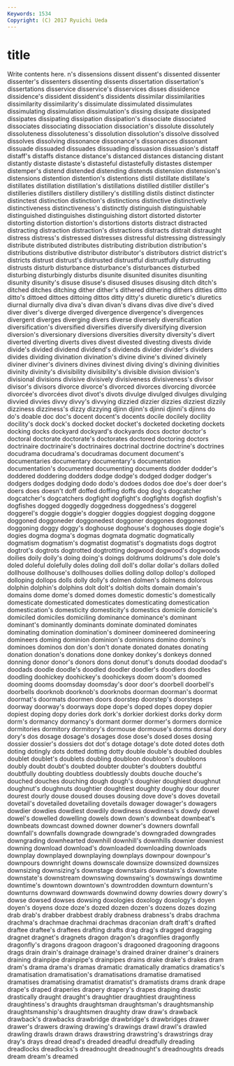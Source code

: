 ```yaml
---
Keywords: 1534 
Copyright: (C) 2017 Ryuichi Ueda
---
```


# title

Write contents here.
n's dissensions dissent
dissent's dissented dissenter dissenter's dissenters dissenting dissents dissertation dissertation's dissertations
disservice disservice's disservices disses dissidence dissidence's dissident dissident's dissidents dissimilar
dissimilarities dissimilarity dissimilarity's dissimulate dissimulated dissimulates dissimulating dissimulation dissimulation's dissing
dissipate dissipated dissipates dissipating dissipation dissipation's dissociate dissociated dissociates dissociating
dissociation dissociation's dissolute dissolutely dissoluteness dissoluteness's dissolution dissolution's dissolve dissolved
dissolves dissolving dissonance dissonance's dissonances dissonant dissuade dissuaded dissuades dissuading
dissuasion dissuasion's distaff distaff's distaffs distance distance's distanced distances distancing
distant distantly distaste distaste's distasteful distastefully distastes distemper distemper's distend
distended distending distends distension distension's distensions distention distention's distentions distil
distillate distillate's distillates distillation distillation's distillations distilled distiller distiller's distilleries
distillers distillery distillery's distilling distils distinct distincter distinctest distinction distinction's
distinctions distinctive distinctively distinctiveness distinctiveness's distinctly distinguish distinguishable distinguished distinguishes
distinguishing distort distorted distorter distorting distortion distortion's distortions distorts distract
distracted distracting distraction distraction's distractions distracts distrait distraught distress distress's
distressed distresses distressful distressing distressingly distribute distributed distributes distributing distribution
distribution's distributions distributive distributor distributor's distributors district district's districts distrust
distrust's distrusted distrustful distrustfully distrusting distrusts disturb disturbance disturbance's disturbances
disturbed disturbing disturbingly disturbs disunite disunited disunites disuniting disunity disunity's
disuse disuse's disused disuses disusing ditch ditch's ditched ditches ditching
dither dither's dithered dithering dithers ditties ditto ditto's dittoed dittoes
dittoing dittos ditty ditty's diuretic diuretic's diuretics diurnal diurnally diva
diva's divan divan's divans divas dive dive's dived diver diver's
diverge diverged divergence divergence's divergences divergent diverges diverging divers diverse
diversely diversification diversification's diversified diversifies diversify diversifying diversion diversion's diversionary
diversions diversities diversity diversity's divert diverted diverting diverts dives divest
divested divesting divests divide divide's divided dividend dividend's dividends divider
divider's dividers divides dividing divination divination's divine divine's divined divinely
diviner diviner's diviners divines divinest diving diving's divining divinities divinity
divinity's divisibility divisibility's divisible division division's divisional divisions divisive divisively
divisiveness divisiveness's divisor divisor's divisors divorce divorce's divorced divorces divorcing
divorcée divorcée's divorcées divot divot's divots divulge divulged divulges divulging
divvied divvies divvy divvy's divvying dizzied dizzier dizzies dizziest dizzily
dizziness dizziness's dizzy dizzying djinn djinn's djinni djinni's djinns do
do's doable doc doc's docent docent's docents docile docilely docility
docility's dock dock's docked docket docket's docketed docketing dockets docking
docks dockyard dockyard's dockyards docs doctor doctor's doctoral doctorate doctorate's
doctorates doctored doctoring doctors doctrinaire doctrinaire's doctrinaires doctrinal doctrine doctrine's
doctrines docudrama docudrama's docudramas document document's documentaries documentary documentary's documentation
documentation's documented documenting documents dodder dodder's doddered doddering dodders dodge
dodge's dodged dodger dodger's dodgers dodges dodging dodo dodo's dodoes
dodos doe doe's doer doer's doers does doesn't doff doffed
doffing doffs dog dog's dogcatcher dogcatcher's dogcatchers dogfight dogfight's dogfights
dogfish dogfish's dogfishes dogged doggedly doggedness doggedness's doggerel doggerel's doggie
doggie's doggier doggies doggiest dogging doggone doggoned doggoneder doggonedest doggoner
doggones doggonest doggoning doggy doggy's doghouse doghouse's doghouses dogie dogie's
dogies dogma dogma's dogmas dogmata dogmatic dogmatically dogmatism dogmatism's dogmatist
dogmatist's dogmatists dogs dogtrot dogtrot's dogtrots dogtrotted dogtrotting dogwood dogwood's
dogwoods doilies doily doily's doing doing's doings doldrums doldrums's dole
dole's doled doleful dolefully doles doling doll doll's dollar dollar's
dollars dolled dollhouse dollhouse's dollhouses dollies dolling dollop dollop's dolloped
dolloping dollops dolls dolly dolly's dolmen dolmen's dolmens dolorous dolphin
dolphin's dolphins dolt dolt's doltish dolts domain domain's domains dome
dome's domed domes domestic domestic's domestically domesticate domesticated domesticates domesticating
domestication domestication's domesticity domesticity's domestics domicile domicile's domiciled domiciles domiciling
dominance dominance's dominant dominant's dominantly dominants dominate dominated dominates dominating
domination domination's domineer domineered domineering domineers doming dominion dominion's dominions
domino domino's dominoes dominos don don's don't donate donated donates
donating donation donation's donations done donkey donkey's donkeys donned donning
donor donor's donors dons donut donut's donuts doodad doodad's doodads
doodle doodle's doodled doodler doodler's doodlers doodles doodling doohickey doohickey's
doohickeys doom doom's doomed dooming dooms doomsday doomsday's door door's
doorbell doorbell's doorbells doorknob doorknob's doorknobs doorman doorman's doormat doormat's
doormats doormen doors doorstep doorstep's doorsteps doorway doorway's doorways dope
dope's doped dopes dopey dopier dopiest doping dopy dories dork
dork's dorkier dorkiest dorks dorky dorm dorm's dormancy dormancy's dormant
dormer dormer's dormers dormice dormitories dormitory dormitory's dormouse dormouse's dorms
dorsal dory dory's dos dosage dosage's dosages dose dose's dosed
doses dosing dossier dossier's dossiers dot dot's dotage dotage's dote
doted dotes doth doting dotingly dots dotted dotting dotty double
double's doubled doubles doublet doublet's doublets doubling doubloon doubloon's doubloons
doubly doubt doubt's doubted doubter doubter's doubters doubtful doubtfully doubting
doubtless doubtlessly doubts douche douche's douched douches douching dough dough's
doughier doughiest doughnut doughnut's doughnuts doughtier doughtiest doughty doughy dour
dourer dourest dourly douse doused douses dousing dove dove's doves
dovetail dovetail's dovetailed dovetailing dovetails dowager dowager's dowagers dowdier dowdies
dowdiest dowdily dowdiness dowdiness's dowdy dowel dowel's dowelled dowelling dowels
down down's downbeat downbeat's downbeats downcast downed downer downer's downers
downfall downfall's downfalls downgrade downgrade's downgraded downgrades downgrading downhearted downhill
downhill's downhills downier downiest downing download download's downloaded downloading downloads
downplay downplayed downplaying downplays downpour downpour's downpours downright downs downscale
downsize downsized downsizes downsizing downsizing's downstage downstairs downstairs's downstate downstate's
downstream downswing downswing's downswings downtime downtime's downtown downtown's downtrodden downturn
downturn's downturns downward downwards downwind downy dowries dowry dowry's dowse
dowsed dowses dowsing doxologies doxology doxology's doyen doyen's doyens doze
doze's dozed dozen dozen's dozens dozes dozing drab drab's drabber
drabbest drably drabness drabness's drabs drachma drachma's drachmae drachmai drachmas
draconian draft draft's drafted draftee draftee's draftees drafting drafts drag
drag's dragged dragging dragnet dragnet's dragnets dragon dragon's dragonflies dragonfly
dragonfly's dragons dragoon dragoon's dragooned dragooning dragoons drags drain drain's
drainage drainage's drained drainer drainer's drainers draining drainpipe drainpipe's drainpipes
drains drake drake's drakes dram dram's drama drama's dramas dramatic
dramatically dramatics dramatics's dramatisation dramatisation's dramatisations dramatise dramatised dramatises dramatising
dramatist dramatist's dramatists drams drank drape drape's draped draperies drapery
drapery's drapes draping drastic drastically draught draught's draughtier draughtiest draughtiness
draughtiness's draughts draughtsman draughtsman's draughtsmanship draughtsmanship's draughtsmen draughty draw draw's
drawback drawback's drawbacks drawbridge drawbridge's drawbridges drawer drawer's drawers drawing
drawing's drawings drawl drawl's drawled drawling drawls drawn draws drawstring
drawstring's drawstrings dray dray's drays dread dread's dreaded dreadful dreadfully
dreading dreadlocks dreadlocks's dreadnought dreadnought's dreadnoughts dreads dream dream's dreamed
